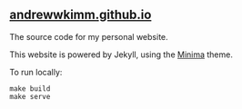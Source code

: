 ## [andrewwkimm.github.io](https://andrewwkimm.github.io/)

The source code for my personal website.

This website is powered by Jekyll, using the [Minima](https://github.com/jekyll/minima) theme.

To run locally:

```
make build
make serve
```